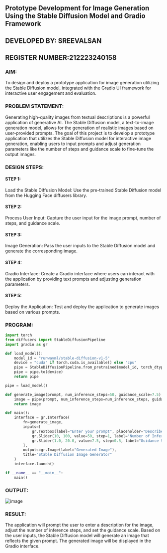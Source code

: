 ## Prototype Development for Image Generation Using the Stable Diffusion Model and Gradio Framework

## DEVELOPED BY: SREEVALSAN 
## REGISTER NUMBER:212223240158

### AIM:
To design and deploy a prototype application for image generation utilizing the Stable Diffusion model, integrated with the Gradio UI framework for interactive user engagement and evaluation.

### PROBLEM STATEMENT:
Generating high-quality images from textual descriptions is a powerful application of generative AI. The Stable Diffusion model, a text-to-image generation model, allows for the generation of realistic images based on user-provided prompts. The goal of this project is to develop a prototype application that utilizes the Stable Diffusion model for interactive image generation, enabling users to input prompts and adjust generation parameters like the number of steps and guidance scale to fine-tune the output images.

### DESIGN STEPS:

#### STEP 1:
Load the Stable Diffusion Model: Use the pre-trained Stable Diffusion model from the Hugging Face diffusers library.

#### STEP 2:
Process User Input: Capture the user input for the image prompt, number of steps, and guidance scale.

#### STEP 3:
Image Generation: Pass the user inputs to the Stable Diffusion model and generate the corresponding image.

#### STEP 4:
Gradio Interface: Create a Gradio interface where users can interact with the application by providing text prompts and adjusting generation parameters.

#### STEP 5:
Deploy the Application: Test and deploy the application to generate images based on various prompts.

### PROGRAM:
```py
import torch
from diffusers import StableDiffusionPipeline
import gradio as gr

def load_model():
    model_id = "runwayml/stable-diffusion-v1-5"
    device = "cuda" if torch.cuda.is_available() else "cpu"
    pipe = StableDiffusionPipeline.from_pretrained(model_id, torch_dtype=torch.float16)
    pipe = pipe.to(device)
    return pipe

pipe = load_model()

def generate_image(prompt, num_inference_steps=50, guidance_scale=7.5):
    image = pipe(prompt, num_inference_steps=num_inference_steps, guidance_scale=guidance_scale).images[0]
    return image

def main():
    interface = gr.Interface(
        fn=generate_image,
        inputs=[
            gr.Textbox(label="Enter your prompt", placeholder="Describe the image you'd like to generate"),
            gr.Slider(10, 100, value=50, step=1, label="Number of Inference Steps"),
            gr.Slider(1.0, 20.0, value=7.5, step=0.5, label="Guidance Scale")
        ],
        outputs=gr.Image(label="Generated Image"),
        title="Stable Diffusion Image Generator"
    )
    interface.launch()

if __name__ == "__main__":
    main()

```

### OUTPUT:

![image](https://github.com/user-attachments/assets/df4d169e-6454-4253-8f92-2f48be0b1ad6)


### RESULT:
The application will prompt the user to enter a description for the image, adjust the number of inference steps, and set the guidance scale.
Based on the user inputs, the Stable Diffusion model will generate an image that reflects the given prompt.
The generated image will be displayed in the Gradio interface.
